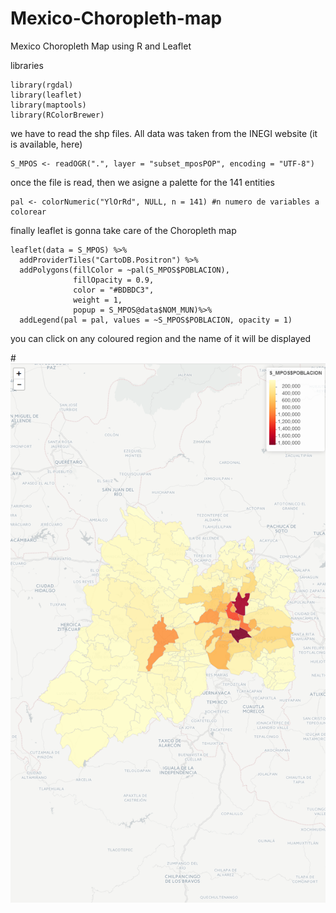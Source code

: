 # Mexico-Choropleth-map
Mexico Choropleth Map using R and Leaflet

libraries 
```{r}
library(rgdal)
library(leaflet)
library(maptools)
library(RColorBrewer)
```
we have to read the shp files. All data was taken from the INEGI website (it is available, here)
```{r}
S_MPOS <- readOGR(".", layer = "subset_mposPOP", encoding = "UTF-8")
```
once the file is read, then we asigne a palette for the 141 entities
```{r}
pal <- colorNumeric("YlOrRd", NULL, n = 141) #n numero de variables a colorear
```

finally leaflet is gonna take care of the Choropleth map
```{r}
leaflet(data = S_MPOS) %>%
  addProviderTiles("CartoDB.Positron") %>%
  addPolygons(fillColor = ~pal(S_MPOS$POBLACION), 
              fillOpacity = 0.9, 
              color = "#BDBDC3",
              weight = 1, 
              popup = S_MPOS@data$NOM_MUN)%>%
  addLegend(pal = pal, values = ~S_MPOS$POBLACION, opacity = 1)
```
you can click on any coloured region and the name of it will be displayed

#![alt tag](https://github.com/edroga/Mexico-Choropleth-map/blob/master/choropleth.png)
